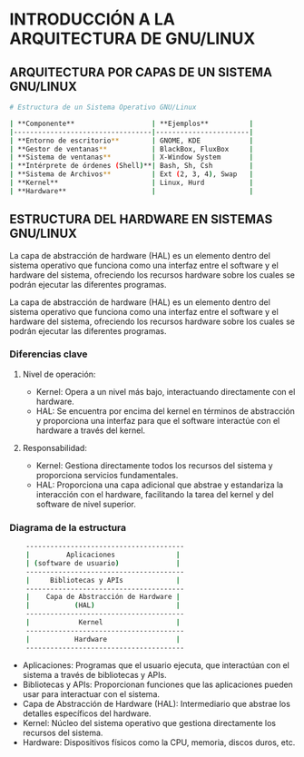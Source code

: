 # INTRODUCCIÓN A LA ARQUITECTURA DE GNU/LINUX

## ARQUITECTURA POR CAPAS DE UN SISTEMA GNU/LINUX

```bash
# Estructura de un Sistema Operativo GNU/Linux

| **Componente**                   | **Ejemplos**          |
|----------------------------------|-----------------------|
| **Entorno de escritorio**        | GNOME, KDE            |
| **Gestor de ventanas**           | BlackBox, FluxBox     |
| **Sistema de ventanas**          | X-Window System       |
| **Intérprete de órdenes (Shell)**| Bash, Sh, Csh         |
| **Sistema de Archivos**          | Ext (2, 3, 4), Swap   |
| **Kernel**                       | Linux, Hurd           |
| **Hardware**                     |                       |

```

## ESTRUCTURA DEL HARDWARE EN SISTEMAS GNU/LINUX

La capa de abstracción de hardware (HAL) es un elemento dentro del sistema operativo que funciona como una interfaz entre el software y el hardware del sistema, ofreciendo los recursos hardware sobre los cuales se podrán ejecutar las diferentes programas.

La capa de abstracción de hardware (HAL) es un elemento dentro del sistema operativo que funciona como una interfaz entre el software y el hardware del sistema, ofreciendo los recursos hardware sobre los cuales se podrán ejecutar las diferentes programas.

### Diferencias clave
1. Nivel de operación:

    - Kernel: Opera a un nivel más bajo, interactuando directamente con el hardware.
    - HAL: Se encuentra por encima del kernel en términos de abstracción y proporciona una interfaz para que el software interactúe con el hardware a través del kernel.

2. Responsabilidad:

    - Kernel: Gestiona directamente todos los recursos del sistema y proporciona servicios fundamentales.
    - HAL: Proporciona una capa adicional que abstrae y estandariza la interacción con el hardware, facilitando la tarea del kernel y del software de nivel superior.

### Diagrama de la estructura
```bash
    ---------------------------------------
    |         Aplicaciones               |
    | (software de usuario)              |
    ---------------------------------------
    |     Bibliotecas y APIs             |
    ---------------------------------------
    |    Capa de Abstracción de Hardware |
    |           (HAL)                    |
    ---------------------------------------
    |            Kernel                  |
    ---------------------------------------
    |           Hardware                 |
    ---------------------------------------
```

- Aplicaciones: Programas que el usuario ejecuta, que interactúan con el sistema a través de bibliotecas y APIs.
- Bibliotecas y APIs: Proporcionan funciones que las aplicaciones pueden usar para interactuar con el sistema.
- Capa de Abstracción de Hardware (HAL): Intermediario que abstrae los detalles específicos del hardware.
- Kernel: Núcleo del sistema operativo que gestiona directamente los recursos del sistema.
- Hardware: Dispositivos físicos como la CPU, memoria, discos duros, etc.
